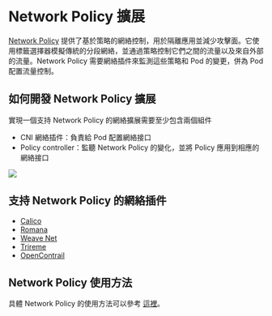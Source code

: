# Network Policy 擴展

[Network Policy](../concepts/network-policy.md) 提供了基於策略的網絡控制，用於隔離應用並減少攻擊面。它使用標籤選擇器模擬傳統的分段網絡，並通過策略控制它們之間的流量以及來自外部的流量。Network Policy 需要網絡插件來監測這些策略和 Pod 的變更，併為 Pod 配置流量控制。

## 如何開發 Network Policy 擴展

實現一個支持 Network Policy 的網絡擴展需要至少包含兩個組件

- CNI 網絡插件：負責給 Pod 配置網絡接口
- Policy controller：監聽 Network Policy 的變化，並將 Policy 應用到相應的網絡接口

![](images/policy-controller.jpg)

## 支持 Network Policy 的網絡插件

- [Calico](https://www.projectcalico.org/)
- [Romana](https://github.com/romana/romana)
- [Weave Net](https://www.weave.works/)
- [Trireme](https://github.com/aporeto-inc/trireme-kubernetes)
- [OpenContrail](http://www.opencontrail.org/)

## Network Policy 使用方法

具體 Network Policy 的使用方法可以參考 [這裡](../concepts/network-policy.md)。

